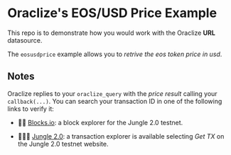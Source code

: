# Oraclize's EOS/USD Price Example

This repo is to demonstrate how you would work with the Oraclize **URL** datasource.

The `eosusdprice` example allows you to *retrive the eos token price in usd*.

## Notes

Oraclize replies to your `oraclize_query` with the *price result* calling your `callback(...)`.
You can search your transaction ID in one of the following links to verify it:

* :mag_right::ledger: [Blocks.io](https://jungle.bloks.io/): a block explorer for the Jungle 2.0 testnet.

* :palm_tree::lion::palm_tree: [Jungle 2.0](https://monitor.jungletestnet.io/#home): a transaction explorer is available selecting *Get TX* on the Jungle 2.0 testnet website.
